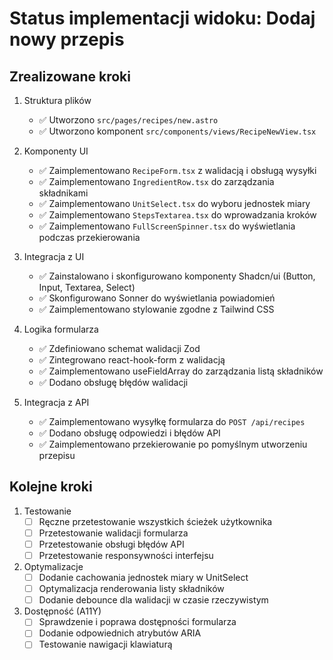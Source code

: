 # Status implementacji widoku: Dodaj nowy przepis

## Zrealizowane kroki

1. Struktura plików
   - ✅ Utworzono `src/pages/recipes/new.astro`
   - ✅ Utworzono komponent `src/components/views/RecipeNewView.tsx`

2. Komponenty UI
   - ✅ Zaimplementowano `RecipeForm.tsx` z walidacją i obsługą wysyłki
   - ✅ Zaimplementowano `IngredientRow.tsx` do zarządzania składnikami
   - ✅ Zaimplementowano `UnitSelect.tsx` do wyboru jednostek miary
   - ✅ Zaimplementowano `StepsTextarea.tsx` do wprowadzania kroków
   - ✅ Zaimplementowano `FullScreenSpinner.tsx` do wyświetlania podczas przekierowania

3. Integracja z UI
   - ✅ Zainstalowano i skonfigurowano komponenty Shadcn/ui (Button, Input, Textarea, Select)
   - ✅ Skonfigurowano Sonner do wyświetlania powiadomień
   - ✅ Zaimplementowano stylowanie zgodne z Tailwind CSS

4. Logika formularza
   - ✅ Zdefiniowano schemat walidacji Zod
   - ✅ Zintegrowano react-hook-form z walidacją
   - ✅ Zaimplementowano useFieldArray do zarządzania listą składników
   - ✅ Dodano obsługę błędów walidacji

5. Integracja z API
   - ✅ Zaimplementowano wysyłkę formularza do `POST /api/recipes`
   - ✅ Dodano obsługę odpowiedzi i błędów API
   - ✅ Zaimplementowano przekierowanie po pomyślnym utworzeniu przepisu

## Kolejne kroki

1. Testowanie
   - [ ] Ręczne przetestowanie wszystkich ścieżek użytkownika
   - [ ] Przetestowanie walidacji formularza
   - [ ] Przetestowanie obsługi błędów API
   - [ ] Przetestowanie responsywności interfejsu

2. Optymalizacje
   - [ ] Dodanie cachowania jednostek miary w UnitSelect
   - [ ] Optymalizacja renderowania listy składników
   - [ ] Dodanie debounce dla walidacji w czasie rzeczywistym

3. Dostępność (A11Y)
   - [ ] Sprawdzenie i poprawa dostępności formularza
   - [ ] Dodanie odpowiednich atrybutów ARIA
   - [ ] Testowanie nawigacji klawiaturą
